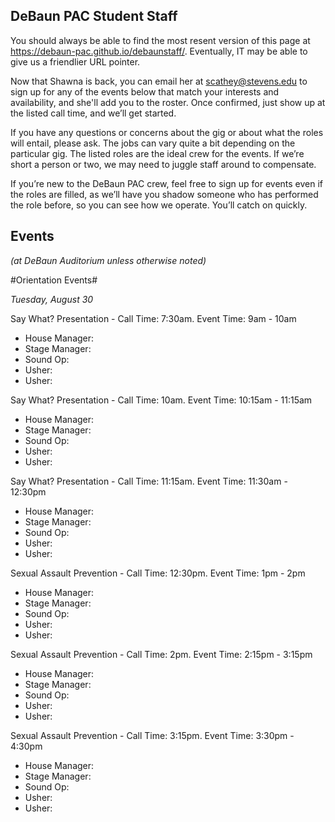 ## DeBaun PAC Student Staff

You should always be able to find the most resent version of this page at <https://debaun-pac.github.io/debaunstaff/>. Eventually, IT may be able to give us a friendlier URL pointer.

Now that Shawna is back, you can email her at <scathey@stevens.edu>  to sign up for any of the events below that match your interests and availability, and she'll add you to the roster. Once confirmed, just show up at the listed call time, and we’ll get started.

If you have any questions or concerns about the gig or about what the roles will entail, please ask. The jobs can vary quite a bit depending on the particular gig. The listed roles are the ideal crew for the events. If we’re short a person or two, we may need to juggle staff around to compensate.

If you’re new to the DeBaun PAC crew, feel free to sign up for events even if the roles are filled, as we’ll have you shadow someone who has performed the role before, so you can see how we operate. You’ll catch on quickly.


## Events
*(at DeBaun Auditorium unless otherwise noted)*

#Orientation Events#

*Tuesday, August 30*

Say What? Presentation - Call Time: 7:30am. Event Time: 9am - 10am

- House Manager:
- Stage Manager: 
- Sound Op: 
- Usher: 
- Usher:


Say What? Presentation - Call Time: 10am. Event Time: 10:15am - 11:15am

- House Manager:
- Stage Manager: 
- Sound Op: 
- Usher: 
- Usher:


Say What? Presentation - Call Time: 11:15am. Event Time: 11:30am - 12:30pm

- House Manager:
- Stage Manager: 
- Sound Op: 
- Usher: 
- Usher:


Sexual Assault Prevention - Call Time: 12:30pm. Event Time: 1pm - 2pm 

- House Manager:
- Stage Manager: 
- Sound Op: 
- Usher: 
- Usher:


Sexual Assault Prevention - Call Time: 2pm. Event Time: 2:15pm - 3:15pm 

- House Manager:
- Stage Manager: 
- Sound Op: 
- Usher: 
- Usher:


Sexual Assault Prevention - Call Time: 3:15pm. Event Time: 3:30pm - 4:30pm 

- House Manager:
- Stage Manager: 
- Sound Op: 
- Usher: 
- Usher:
